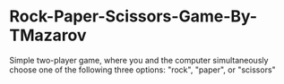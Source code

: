 # Rock-Paper-Scissors-Game-By-TMazarov
Simple two-player game, where you and the computer simultaneously choose one of the following three options: "rock", "paper", or "scissors"
